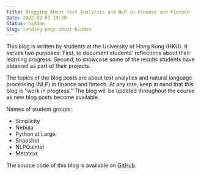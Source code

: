 ```yaml
---
Title: Blogging About Text Analytics and NLP in Finance and Fintech
Date: 2022-02-01 19:30
Status: hidden
Slug: landing-page-about-hidden
---
```


This blog is written by students at the University of Hong Kong
(HKU). It serves two purposes: First, to document students'
reflections about their learning progress. Second, to showcase some of
the results students have obtained as part of their projects.

The topics of the blog posts are about text analytics and natural
language processing (NLP) in finance and fintech. At any rate, keep in
mind that this blog is "work in progress." The blog will be updated
throughout the course as new blog posts become available.

Names of student groups:

  * Simplicity
  * Nebula
  * Python at Large
  * Snapshot
  * NLPQuintet
  * Metatext

The source code of this blog is available on
[GitHub](https://github.com/buehlmaier/FINA4350-student-blog-2022-01).
